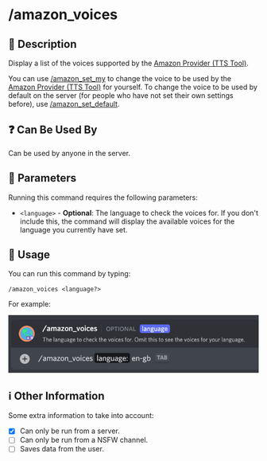 # /amazon_voices

## 📖 Description

Display a list of the voices supported by the [Amazon Provider (TTS Tool)](../../text-to-speech-providers/amazon-ttstool.md).

You can use [/amazon_set_my](./amazon-set-my.md) to change the voice to be used by the [Amazon Provider (TTS Tool)](../../text-to-speech-providers/amazon-ttstool.md) for yourself. To change the voice to be used by default on the server (for people who have not set their own settings before), use [/amazon_set_default](./amazon-set-default.md).

## ❓ Can Be Used By

Can be used by anyone in the server.

## 🔨 Parameters

Running this command requires the following parameters:

* `<language>` - **Optional**: The language to check the voices for. If you don't include this, the command will display the available voices for the language you currently have set.

## 🎈 Usage

You can run this command by typing:

```text
/amazon_voices <language?>
```

For example:

![amazon-voices-usage](../../assets/screenshots/amazon-voices-usage.png)

## ℹ️ Other Information

Some extra information to take into account:

* [x] Can only be run from a server.
* [ ] Can only be run from a NSFW channel.
* [ ] Saves data from the user.
